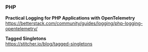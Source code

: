 ### PHP

**Practical Logging for PHP Applications with OpenTelemetry**  
https://betterstack.com/community/guides/logging/php-logging-opentelemetry/

**Tagged Singletons**  
https://stitcher.io/blog/tagged-singletons

